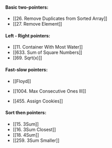 
#### Basic two-pointers:
- [[26. Remove Duplicates from Sorted Array]]
- [[27. Remove Element]]

#### Left - Right pointers:
- [[11. Container With Most Water]]
- [[633. Sum of Square Numbers]]
- [[69. Sqrt(x)]]

#### Fast-slow pointers:
- [[Floyd]]

- [[1004. Max Consecutive Ones III]]
- [[455. Assign Cookies]]

#### Sort then pointers:
- [[15. 3Sum]]
- [[16. 3Sum Closest]]
- [[18. 4Sum]]
- [[259. 3Sum Smaller]]


